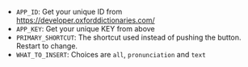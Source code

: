 * `APP_ID`: Get your unique ID from https://developer.oxforddictionaries.com/
* `APP_KEY`: Get your unique KEY from above
* `PRIMARY_SHORTCUT`: The shortcut used instead of pushing the button. Restart to change.
* `WHAT_TO_INSERT`: Choices are `all`, `pronunciation` and `text`
